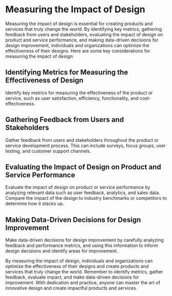 Measuring the Impact of Design
==============================

Measuring the impact of design is essential for creating products and services that truly change the world. By identifying key metrics, gathering feedback from users and stakeholders, evaluating the impact of design on product and service performance, and making data-driven decisions for design improvement, individuals and organizations can optimize the effectiveness of their designs. Here are some key considerations for measuring the impact of design:

Identifying Metrics for Measuring the Effectiveness of Design
-------------------------------------------------------------

Identify key metrics for measuring the effectiveness of the product or service, such as user satisfaction, efficiency, functionality, and cost-effectiveness.

Gathering Feedback from Users and Stakeholders
----------------------------------------------

Gather feedback from users and stakeholders throughout the product or service development process. This can include surveys, focus groups, user testing, and customer support channels.

Evaluating the Impact of Design on Product and Service Performance
------------------------------------------------------------------

Evaluate the impact of design on product or service performance by analyzing relevant data such as user feedback, analytics, and sales data. Compare the impact of the design to industry benchmarks or competitors to determine how it stacks up.

Making Data-Driven Decisions for Design Improvement
---------------------------------------------------

Make data-driven decisions for design improvement by carefully analyzing feedback and performance metrics, and using this information to inform design decisions and identify areas for improvement.

By measuring the impact of design, individuals and organizations can optimize the effectiveness of their designs and create products and services that truly change the world. Remember to identify metrics, gather feedback, evaluate impact, and make data-driven decisions for improvement. With dedication and practice, anyone can master the art of innovative design and create impactful products and services.
